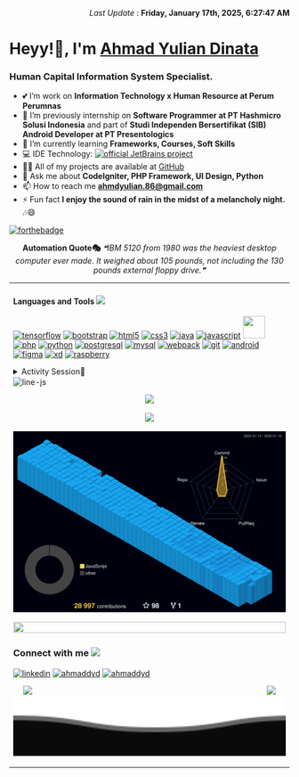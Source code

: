 <p align="right">
<!--RECENT_ACTIVITY:last_update-->
<i>Last Update</i> : <b>Friday, January 17th, 2025, 6:27:47 AM</b>
<!--RECENT_ACTIVITY:last_update_end-->

<!-- Cover Bg -->
<div align="center">
<!--   <img width="100%" src="https://github.com/ahmaddyd/ahmaddyd/blob/master/assets/Ahmad%20Yulian%20Dinata%20-%20Background.png" alt="cover" /> -->
</div>

<!-- Header -->
# Heyy!👋, I'm [Ahmad Yulian Dinata](https://bit.ly/PORTFOLIOAhmadYulian)

<h3 align="justify">Human Capital Information System Specialist.</h3>

<!-- Description -->
- 💕 I’m work on **Information Technology x Human Resource at Perum Perumnas**
- 👑 I’m previously internship on **Software Programmer at PT Hashmicro Solusi Indonesia** and part of **Studi Independen Bersertifikat (SIB) Android Developer at PT Presentologics**
- 🌼 I’m currently learning **Frameworks, Courses, Soft Skills**
- 💻 IDE Technology: [![official JetBrains project](http://jb.gg/badges/official.svg)](https://confluence.jetbrains.com/display/ALL/JetBrains+on+GitHub)
- 👨‍💻 All of my projects are available at [GitHub](https://github.com/ahmaddyd)
- 🤖 Ask me about **CodeIgniter, PHP Framework, UI Design, Python**
- 📫 How to reach me **ahmdyulian.86@gmail.com**
- ⚡ Fun fact **I enjoy the sound of rain in the midst of a melancholy night.** 🎶😄

<!-- Badges Built With Love -->
[![forthebadge](https://forthebadge.com/images/badges/built-with-love.svg)](https://forthebadge.com)

<!-- Quote -->
<p align="center">
<b>Automation Quote🎭</b>
<!--STARTS_HERE_QUOTE_README-->
<i>❝IBM 5120 from 1980 was the heaviest desktop computer ever made. It weighed about 105 pounds, not including the 130 pounds external floppy drive.❞</i>
<!--ENDS_HERE_QUOTE_README-->

<!-- Table -->
<table width="960px"><tr><td valign="top" width="50%">
<!-- Languages and Tools -->
<h4 align="left">Languages and Tools <img src = "https://media.giphy.com/media/H1jSPXCJmo8AZi3gdP/giphy.gif" width = 50px></h4>
<p align="left"> 
  <a href="https://www.tensorflow.org" target="_blank" rel="noreferrer"> <img src="https://github.com/ahmaddyd/skill-icons/blob/main/icons/TensorFlow-Dark.svg" alt="tensorflow" width="40" height="40"/></a>
  <a href="https://getbootstrap.com" target="_blank" rel="noreferrer"><img src="https://github.com/ahmaddyd/skill-icons/blob/main/icons/Bootstrap.svg" alt="bootstrap" width="40" height="40"/></a> 
  <a href="https://www.w3.org/html/" target="_blank" rel="noreferrer"> <img src="https://github.com/ahmaddyd/skill-icons/blob/main/icons/HTML.svg" alt="html5" width="40" height="40"/></a> 
  <a href="https://www.w3schools.com/css/" target="_blank" rel="noreferrer"> <img src="https://github.com/ahmaddyd/skill-icons/blob/main/icons/CSS.svg" alt="css3" width="40" height="40"/></a> 
  <a href="https://www.java.com" target="_blank" rel="noreferrer"> <img src="https://github.com/ahmaddyd/skill-icons/blob/main/icons/Java-Dark.svg" alt="java" width="40" height="40"/></a> 
  <a href="https://www.javascript.com/" target="_blank" rel="noreferrer"> <img src="https://github.com/ahmaddyd/skill-icons/blob/main/icons/JavaScript.svg" alt="javascript" width="40" height="40"/></a>
  <a href="https://kotlinlang.org" target="_blank" rel="noreferrer"> <img src="https://github.com/ahmaddyd/skill-icons/blob/main/icons/Kotlin-Dark.svg" width="40" height="40"/></a> 
  <a href="https://www.php.net" target="_blank" rel="noreferrer"> <img src="https://github.com/ahmaddyd/skill-icons/blob/main/icons/PHP-Dark.svg" alt="php" width="40" height="40"/></a>
  <a href="https://www.python.org" target="_blank" rel="noreferrer"> <img src="https://github.com/ahmaddyd/skill-icons/blob/main/icons/Python-Dark.svg" alt="python" width="40" height="40"/></a> 
  <a href="https://www.postgresql.org" target="_blank" rel="noreferrer"> <img src="https://github.com/ahmaddyd/skill-icons/blob/main/icons/PostgreSQL-Dark.svg" alt="postgresql" width="40" height="40"/></a> 
  <a href="https://www.mysql.com/" target="_blank" rel="noreferrer"> <img src="https://github.com/ahmaddyd/skill-icons/blob/main/icons/MySQL-Dark.svg" alt="mysql" width="40" height="40"/></a>
  <a href="https://webpack.js.org" target="_blank" rel="noreferrer"> <img src="https://github.com/ahmaddyd/skill-icons/blob/main/icons/Webpack-Dark.svg" alt="webpack" width="40" height="40"/></a> 
  <a href="https://git-scm.com/" target="_blank" rel="noreferrer"> <img src="https://github.com/ahmaddyd/skill-icons/blob/main/icons/Git.svg" alt="git" width="40" height="40"/></a> 
  <a href="https://developer.android.com" target="_blank" rel="noreferrer"><img src="https://github.com/ahmaddyd/skill-icons/blob/main/icons/AndroidStudio-Dark.svg" alt="android" width="40" height="40"/></a> 
  <a href="https://www.figma.com/" target="_blank" rel="noreferrer"> <img src="https://github.com/ahmaddyd/skill-icons/blob/main/icons/Figma-Dark.svg" alt="figma" width="40" height="40"/></a> 
  <a href="https://www.adobe.com/products/xd.html" target="_blank" rel="noreferrer"> <img src="https://github.com/ahmaddyd/skill-icons/blob/main/icons/XD.svg" alt="xd" width="40" height="40"/></a> 
  <a href="https://www.raspberrypi.org/" target="_blank" rel="noreferrer"> <img src="https://github.com/ahmaddyd/skill-icons/blob/main/icons/RaspberryPi-Dark.svg" alt="raspberry" width="40" height="40"/></a> 
</p>

<!-- Activity Session -->
<details>
  <summary>Activity Session🥷</summary>
  <br>
  <!--RECENT_ACTIVITY:start-->
<!--RECENT_ACTIVITY:end-->
</details>

<!-- Line -->
<img align="center" src="https://user-images.githubusercontent.com/73097560/115834477-dbab4500-a447-11eb-908a-139a6edaec5c.gif" alt="line-js" width="100%"/>

<!-- GitHub Statistics -->
<p align="center">
<img src="https://imgur.com/x0jOCUY.gif">
<p align="center">
<img src="https://streak-stats.demolab.com?user=ahmaddyd&theme=tokyonight&hide_border=true&date_format=M%20j%5B%2C%20Y%5D">
  
<!-- Profile 3D GitHub -->
![svg](https://raw.githubusercontent.com/ahmaddyd/ahmaddyd/master/profile-3d-contrib/profile-night-view.svg)

<!-- Line -->
<img src="https://i.imgur.com/dBaSKWF.gif" height="20" width="100%">
  
<!-- Connect -->
<h3 align="left">Connect with me <img src = "https://media.giphy.com/media/dAKo7JMzOGnOpXC7WY/giphy.gif" width = 150px></h3>
<p align="left">
  <a href="https://www.linkedin.com/in/ahmaddyd"><img align="center" src="https://github.com/ahmaddyd/skill-icons/blob/main/icons/LinkedIn.svg" alt="linkedin" height="48" width="48"/></a>
  <a href="https://instagram.com/ahmaddyd" target="blank"><img align="center" src="https://github.com/ahmaddyd/skill-icons/blob/main/icons/Instagram.svg" alt="ahmaddyd" height="48" width="48" /></a>
  <a href="https://www.hackerrank.com/ahmaddyd" target="blank"><img align="center" src="https://raw.githubusercontent.com/rahuldkjain/github-profile-readme-generator/master/src/images/icons/Social/hackerrank.svg" alt="ahmaddyd" height="48" width="48" /></a>
</p>

<!-- Footer -->
<p align="center">
<img src="https://media.giphy.com/media/3ohhwExYXg3q8oC26Q/giphy.gif" width="150">&nbsp;&nbsp;&nbsp;&nbsp;&nbsp;&nbsp;&nbsp;&nbsp;&nbsp;&nbsp;&nbsp;&nbsp;&nbsp;&nbsp;&nbsp;&nbsp;&nbsp;&nbsp;&nbsp;&nbsp;&nbsp;&nbsp;&nbsp;&nbsp;&nbsp;&nbsp;&nbsp;&nbsp;&nbsp;&nbsp;&nbsp;&nbsp;&nbsp;&nbsp;&nbsp;&nbsp;&nbsp;&nbsp;&nbsp;&nbsp;&nbsp;&nbsp;&nbsp;&nbsp;&nbsp;&nbsp;&nbsp;&nbsp;&nbsp;&nbsp;&nbsp;&nbsp;&nbsp;&nbsp;&nbsp;&nbsp;&nbsp;&nbsp;&nbsp;&nbsp;&nbsp;&nbsp;&nbsp;&nbsp;&nbsp;&nbsp;&nbsp;&nbsp;&nbsp;&nbsp;&nbsp;&nbsp;&nbsp;&nbsp;&nbsp;&nbsp;&nbsp;&nbsp;&nbsp;&nbsp;&nbsp;&nbsp;&nbsp;&nbsp;&nbsp;&nbsp;&nbsp;&nbsp;&nbsp;&nbsp;&nbsp;&nbsp;&nbsp;&nbsp;&nbsp;&nbsp;&nbsp;&nbsp;&nbsp;&nbsp;&nbsp;&nbsp;&nbsp;&nbsp;&nbsp;&nbsp;&nbsp;&nbsp;&nbsp;&nbsp;&nbsp;&nbsp;<img src="https://media.giphy.com/media/4NWT0Ry3dtTLW/giphy.gif" width="75">
<img src="https://github.com/ahmaddyd/ahmaddyd/blob/master/assets/Footer.svg" width="100%">

<!--
**ahmaddyd/ahmaddyd** is a ✨ _special_ ✨ repository because its `README.md` (this file) appears on your GitHub profile.

Here are some ideas to get you started:

- 🔭 I’m currently working on ...
- 🌱 I’m currently learning ...
- 👯 I’m looking to collaborate on ...
- 🤔 I’m looking for help with ...
- 💬 Ask me about ...
- 📫 How to reach me: ...
- 😄 Pronouns: ...
- ⚡ Fun fact: ...
-->
